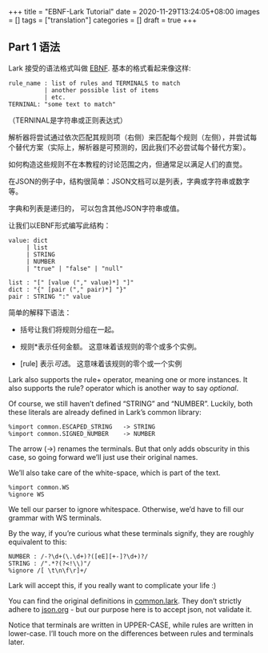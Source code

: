 +++
title = "EBNF-Lark Tutorial"
date = 2020-11-29T13:24:05+08:00
images = []
tags = ["translation"]
categories = []
draft = true
+++

## Part 1 语法

Lark 接受的语法格式叫做 [EBNF](https://www.wikiwand.com/en/Extended_Backus–Naur_form). 基本的格式看起来像这样:

```ebnf
rule_name : list of rules and TERMINALS to match
          | another possible list of items
          | etc.
TERNINAL: "some text to match"
```

（TERNINAL是字符串或正则表达式）

解析器将尝试通过依次匹配其规则项（右侧）来匹配每个规则（左侧），并尝试每个替代方案（实际上，解析器是可预测的，因此我们不必尝试每个替代方案）。

如何构造这些规则不在本教程的讨论范围之内，但通常足以满足人们的直觉。

在JSON的例子中，结构很简单：JSON文档可以是列表，字典或字符串或数字等。

字典和列表是递归的， 可以包含其他JSON字符串或值。

让我们以EBNF形式编写此结构：

```ebnf
value: dict
     | list
     | STRING
     | NUMBER
     | "true" | "false" | "null"

list : "[" [value ("," value)*] "]"
dict : "{" [pair ("," pair)*] "}"
pair : STRING ":" value
```

简单的解释下语法：

* 括号让我们将规则分组在一起。

*  规则*表示任何金额。 这意味着该规则的零个或多个实例。
* [rule] 表示*可选*。 这意味着该规则的零个或一个实例

Lark also supports the rule+ operator, meaning one or more instances. It also supports the rule? operator which is another way to say *optional*.

Of course, we still haven’t defined “STRING” and “NUMBER”. Luckily, both these literals are already defined in Lark’s common library:

```
%import common.ESCAPED_STRING   -> STRING
%import common.SIGNED_NUMBER    -> NUMBER
```

The arrow (->) renames the terminals. But that only adds obscurity in this case, so going forward we’ll just use their original names.

We’ll also take care of the white-space, which is part of the text.

```
%import common.WS
%ignore WS
```

We tell our parser to ignore whitespace. Otherwise, we’d have to fill our grammar with WS terminals.

By the way, if you’re curious what these terminals signify, they are roughly equivalent to this:

```
NUMBER : /-?\d+(\.\d+)?([eE][+-]?\d+)?/
STRING : /".*?(?<!\\)"/
%ignore /[ \t\n\f\r]+/
```

Lark will accept this, if you really want to complicate your life :)

You can find the original definitions in [common.lark](https://github.com/lark-parser/lark/blob/master/lark/grammars/common.lark). They don’t strictly adhere to [json.org](https://json.org/) - but our purpose here is to accept json, not validate it.

Notice that terminals are written in UPPER-CASE, while rules are written in lower-case. I’ll touch more on the differences between rules and terminals later.
